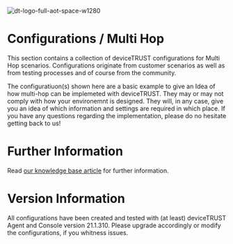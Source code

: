 ![dt-logo-full-aot-space-w1280](https://user-images.githubusercontent.com/83282694/116271495-5219b100-a780-11eb-9e1a-f929d2e3cbdc.png)
# Configurations / Multi Hop
This section contains a collection of deviceTRUST configurations for Multi Hop scenarios. Configurations originate from customer scenarios as well as from testing processes and of course from the community. 

The configuratiuon(s) shown here are a basic example to give an Idea of how multi-hop can be implemeted with deviceTRUST. They may or may not comply with how your environemnt is designed. They will, in any case, give you an idea of which information and settings are required in which place. If you have any questions regarding the implementation, please do no hesitate getting back to us!

# Further Information
Read [our knowledge base article](https://app.hubspot.com/knowledge/7075732/edit/93463466337) for further information.

# Version Information
All configurations have been created and tested with (at least) deviceTRUST Agent and Console version 21.1.310. Please upgrade accordingly or modify the configurations, if you whitness issues.
